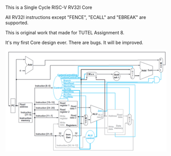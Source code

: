 This is a Single Cycle RISC-V RV32I Core

All RV32I instructions except "FENCE", "ECALL" and "EBREAK" are supported.

This is original work that made for TUTEL Assignment 8.

It's my first Core design ever. There are bugs. It will be improved.

![RV32I-CORE](RV32I-CORE.png)

